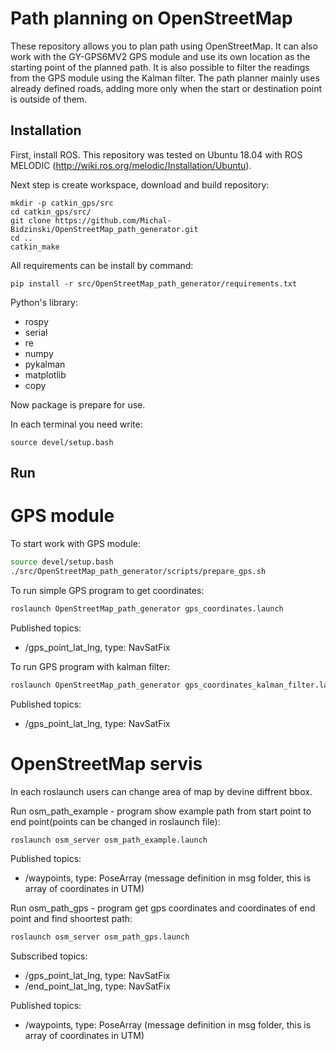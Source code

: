 # Path planning on OpenStreetMap

These repository allows you to plan path using OpenStreetMap. It can also work with the GY-GPS6MV2 GPS module and use its own location as the starting point of the planned path. It is also possible to filter the readings from the GPS module using the Kalman filter. The path planner mainly uses already defined roads, adding more only when the start or destination point is outside of them.

## Installation
First, install ROS. This repository was tested on Ubuntu 18.04 with ROS MELODIC (http://wiki.ros.org/melodic/Installation/Ubuntu).

Next step is create workspace, download and build repository:
```
mkdir -p catkin_gps/src
cd catkin_gps/src/
git clone https://github.com/Michal-Bidzinski/OpenStreetMap_path_generator.git
cd ..
catkin_make
```

All requirements can be install by command:
```
pip install -r src/OpenStreetMap_path_generator/requirements.txt
```

Python's library:
 - rospy
 - serial
 - re
 - numpy
 - pykalman
 - matplotlib
 - copy

Now package is prepare for use.

In each terminal you need write:
```
source devel/setup.bash
```

## Run

# GPS module

To start work with GPS module:

```bash
source devel/setup.bash
./src/OpenStreetMap_path_generator/scripts/prepare_gps.sh 
```
To run simple GPS program to get coordinates:
```bash
roslaunch OpenStreetMap_path_generator gps_coordinates.launch
```
Published topics:
 - /gps_point_lat_lng, type: NavSatFix

To run GPS program with kalman filter:
```bash
roslaunch OpenStreetMap_path_generator gps_coordinates_kalman_filter.launch
```
Published topics:
 - /gps_point_lat_lng, type: NavSatFix

# OpenStreetMap servis

In each roslaunch users can change area of map by devine diffrent bbox.

Run osm_path_example - program show example path from start point to end point(points can be changed in roslaunch file):
```bash
roslaunch osm_server osm_path_example.launch
```
Published topics:
 - /waypoints, type: PoseArray (message definition in msg folder, this is array of coordinates in UTM)

Run osm_path_gps - program get gps coordinates and coordinates of end point and find shoortest path:
```bash
roslaunch osm_server osm_path_gps.launch
```
Subscribed topics:
 - /gps_point_lat_lng, type: NavSatFix
 - /end_point_lat_lng, type: NavSatFix

Published topics:
 - /waypoints, type: PoseArray (message definition in msg folder, this is array of coordinates in UTM)


